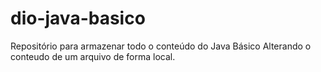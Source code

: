 # dio-java-basico
Repositório para armazenar todo o conteúdo do Java Básico
Alterando o conteudo de um arquivo de forma local.
